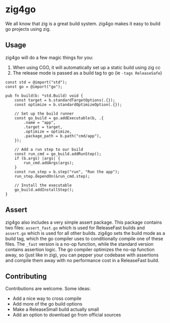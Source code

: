 # zig4go

We all know that zig is a great build system. zig4go makes it easy to build go
projects using zig.

## Usage

zig4go will do a few magic things for you:

1. When using CGO, it will automatically set up a static build using zig cc
2. The release mode is passed as a build tag to go (ie `-tags ReleaseSafe`)

```zig
const std = @import("std");
const go = @import("go");

pub fn build(b: *std.Build) void {
    const target = b.standardTargetOptions(.{});
    const optimize = b.standardOptimizeOption(.{});

    // Set up the build runner
    const go_build = go.addExecutable(b, .{
        .name = "app",
        .target = target,
        .optimize = optimize,
        .package_path = b.path("cmd/app"),
    });

    // Add a run step to our build
    const run_cmd = go_build.addRunStep();
    if (b.args) |args| {
        run_cmd.addArgs(args);
    }
    const run_step = b.step("run", "Run the app");
    run_step.dependOn(&run_cmd.step);

    // Install the executable
    go_build.addInstallStep();
}
```

## Assert

zig4go also includes a very simple assert package. This package contains two
files: `assert_fast.go` which is used for ReleaseFast builds and `assert.go`
which is used for all other builds. zig4go sets the build mode as a build tag,
which the go compiler uses to conditionally compile one of these files. The
`_fast` version is a no-op function, while the standard version contains
assertion logic. The go compiler optimizes the no-op function away, so (just
like in zig), you can pepper your codebase with assertions and compile them away
with no performance cost in a ReleaseFast build.

## Contributing

Contributions are welcome. Some ideas:

- Add a nice way to cross compile
- Add more of the go build options
- Make a ReleaseSmall build actually small
- Add an option to download go from official sources
